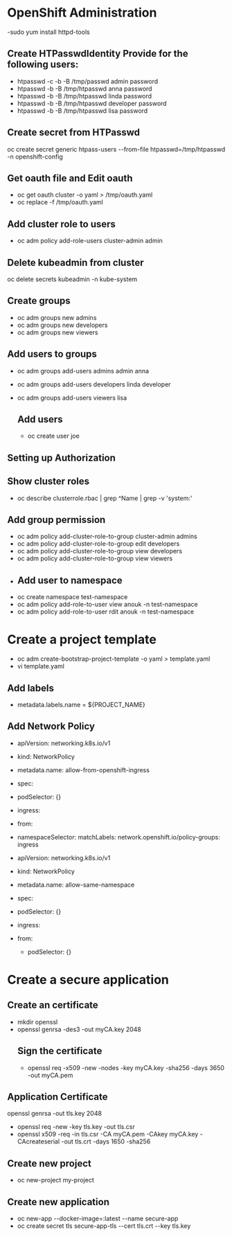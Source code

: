 # OpenShift Administration
 -sudo yum install httpd-tools
 
 ## Create HTPasswdIdentity Provide for the following users:
  - htpasswd -c -b -B /tmp/passwd admin password
  - htpasswd -b -B /tmp/htpasswd anna password
  - htpasswd -b -B /tmp/htpasswd linda password
  - htpasswd -b -B /tmp/htpasswd developer password
  - htpasswd -b -B /tmp/htpasswd lisa password

## Create secret from HTPasswd
oc create secret generic htpass-users --from-file htpasswd=/tmp/htpasswd -n openshift-config

## Get oauth file and Edit oauth
- oc get oauth cluster -o yaml > /tmp/oauth.yaml
- oc replace -f /tmp/oauth.yaml

## Add cluster role to users
- oc adm policy add-role-users cluster-admin admin
## Delete kubeadmin from cluster
oc delete secrets kubeadmin -n kube-system

## Create groups
- oc adm groups new admins
- oc adm groups new developers
- oc adm groups new viewers

## Add users to groups
- oc adm groups add-users admins admin anna
- oc adm groups add-users developers linda developer
- oc adm groups add-users viewers lisa

  ## Add users
  - oc create user joe
## Setting up Authorization

## Show cluster roles
  - oc describe clusterrole.rbac | grep ^Name | grep -v 'system:'
    
## Add group permission
- oc adm policy add-cluster-role-to-group cluster-admin admins
- oc adm policy add-cluster-role-to-group edit developers
- oc adm policy add-cluster-role-to-group view developers
- oc adm policy add-cluster-role-to-group view viewers
- 
  ## Add user to namespace
- oc create namespace test-namespace
- oc adm policy add-role-to-user view anouk -n test-namespace
- oc adm policy add-role-to-user rdit anouk -n test-namespace

# Create a project template
- oc adm create-bootstrap-project-template -o yaml > template.yaml
- vi template.yaml
## Add labels
- metadata.labels.name = ${PROJECT_NAME}
## Add Network Policy
- apiVersion: networking.k8s.io/v1
- kind: NetworkPolicy
- metadata.name: allow-from-openshift-ingress
- spec:
-   podSelector: {}
-   ingress:
   - from:
   - namespaceSelector:
       matchLabels:
          network.openshift.io/policy-groups: ingress
  
- apiVersion: networking.k8s.io/v1
- kind: NetworkPolicy
- metadata.name: allow-same-namespace
- spec:
-   podSelector: {}
-   ingress:
   - from:
     - podSelector: {}

# Create a secure application
## Create an certificate
- mkdir openssl
- openssl genrsa -des3 -out myCA.key 2048
  ## Sign the certificate
  - openssl req -x509 -new -nodes -key myCA.key -sha256 -days 3650 -out myCA.pem

 ## Application Certificate
 openssl genrsa -out tls.key 2048
 - openssl req -new -key tls.key -out tls.csr
 - openssl x509 -req -in tls.csr -CA myCA.pem -CAkey myCA.key -CAcreateserial -out tls.crt -days 1650 -sha256
## Create new project
- oc new-project my-project
## Create new application
- oc new-app --docker-image=<image>:latest --name secure-app
- oc create secret tls secure-app-tls --cert tls.crt --key tls.key

  
 

  

 
 

